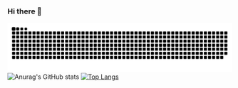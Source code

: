 ### Hi there 👋
![snake gif](https://github.com/ggznzn007/ggznzn007/blob/output/github-contribution-grid-snake.svg)
![Anurag's GitHub stats](https://github-readme-stats.vercel.app/api?username=ggznzn007&anuraghazra&theme=dark&show_icons=true)
[![Top Langs](https://github-readme-stats.vercel.app/api/top-langs/?username=ggznzn007)](https://github.com/anuraghazra/github-readme-stats)
<!--
**ggznzn007/ggznzn007** is a ✨ _special_ ✨ repository because its `README.md` (this file) appears on your GitHub profile.
Here are some ideas to get you started:
- 🔭 I’m currently working on ...
- 🌱 I’m currently learning ...
- 👯 I’m looking to collaborate on ...
- 🤔 I’m looking for help with ...
- 💬 Ask me about ...
- 📫 How to reach me: ...
- 😄 Pronouns: ...
- ⚡ Fun fact: ...
-->
